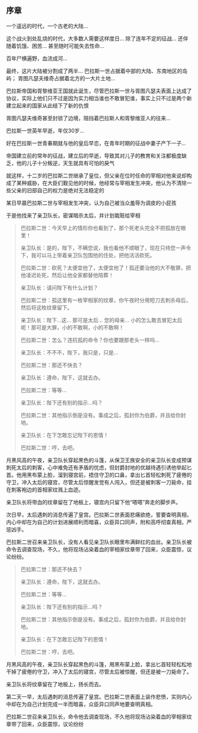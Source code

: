 ## 序章

一个遥远的时代，一个古老的大陆…

这个战火到处乱烧的时代，大多数人需要这样度日…
除了连年不定的征战… 还伴随着饥饿、困苦… 甚至随时可能失去性命…

百年尸横遍野，血流成河…

最终，这片大陆被分割成了两半…
巴拉斯一世占据着中部的大陆、东南地区的岛屿；
胥图凡瑟夫维奇占据着北方的一大片土地…

巴拉斯帝国和胥黎维亚王国就此诞生，尽管巴拉斯一世与胥图凡瑟夫表面上达成了协议，实际上他们只不过是因为实力相当谁也不敢冒犯谁，事实上只不过是两个新建立起来的国家从此结下了新的仇恨

胥图凡瑟夫维奇甚至封锁了边境，阻挡着巴拉斯人和胥黎维亚人的往来…

巴拉斯一世英年早逝，年仅30岁…

好在巴拉斯一世青春期就与他的皇后早恋，在青年时期的征战中妻子产下一子…

帝国建立前的常年的征战，建立后的早逝，导致其对儿子的教育和关注都极度缺乏，他的儿子十分叛逆，天生就具有可怕的戾气

就这样，十二岁的巴拉斯二世继承了皇位，但父亲在位时任命的宰相对他来说却构成了某种威胁，在大臣们觐见他的时候，他经常与宰相发生冲突，他认为不清除一些父亲的旧部自己的权力是绝对无法稳定的

某日早晨巴拉斯二世与宰相发生冲突，认为自己被当众羞辱为调皮的小屁孩

于是他找来了亲卫队长，密谋暗杀太后，并计划栽赃给宰相

> 巴拉斯二世：今天早上的情形你也看到了，那个死老头完全不把孤放在眼里！
>
> 亲卫队长：是的，陛下，不瞒您说，我也看他不顺眼了，现在只待您一声令下，我可以马上带着亲卫队包围他的住处，把他活活砍死。
>
> 巴拉斯二世：砍死？太便宜他了，太便宜他了！孤还要治他的大不敬罪，把他凌迟处死，然后让他全家都替他陪葬！
>
> 亲卫队长：请问陛下有什么计划？
>
> 巴拉斯二世：孤这里有一枚宰相家的纹章，你午夜时分用短刀去刺杀母后，然后将这枚纹章留下。
> 
> 亲卫队长：陛下…这… 那可是太后… 您的母亲… 小的怎么敢去冒犯太后呢！那可是大罪，小的不敢啊，小的不敢啊！
>
> 巴拉斯二世：怎么？违抗孤的命令？你也要跟那老头一样吗…
>
> 亲卫队长：不不不，陛下，我只是，只是…
>
> 巴拉斯二世：那还不快去？
>
> 亲卫队长：遵命，陛下，这就去办。
>
> 巴拉斯二世：等等…
>
> 亲卫队长：陛下还有别的指示…吗？
>
> 巴拉斯二世：其他指示倒是没有。事成之后，孤封你为伯爵，并且给你封地。
>
> 亲卫队长：在下怎敢忘记陛下的恩情！
>
> 巴拉斯二世：哼，去吧。

月黑风高的午夜，亲卫队长穿起黑色的斗篷，从保卫王族安全的亲卫队长变成预谋刺死太后的刺客，心中难免还有矛盾的忧虑，但封爵封地的优越待遇引诱他举起匕首。他用黑布蒙上脸，溜到寝宫前，捂住守卫的口鼻，拿出匕首轻松刺死了疲倦的守卫，冲入太后的寝宫，尽管太后惊醒发觉有人闯入，但还是被刺客一刀毙命，挂在刺客袍边的首相家纹溅上血迹。

亲卫队长将带血的纹章留在了地板上，寝宫内只留下他“嗒嗒”奔走的脚步声。

次日早，太后遇刺的消息传遍了皇宫。巴拉斯二世表面悲痛欲绝，誓要查明真相，内心中却在为自己的计划进展顺利而暗喜，众臣异口同声，附和高呼彻查真相，严惩凶手。

巴拉斯二世召来亲卫队长，没有人看见亲卫队长眼里布满鲜红的血丝。亲卫队长被命令去调查现场，不久，他将现场沾染着血的宰相家纹章带了回来，众臣震惊，议论纷纷。
> 巴拉斯二世：那还不快去？
>
> 亲卫队长：遵命，陛下，这就去办。
>
> 巴拉斯二世：等等…
>
> 亲卫队长：陛下还有别的指示…吗？
>
> 巴拉斯二世：其他指示倒是没有。事成之后，孤封你为伯爵，并且给你封地。
>
> 亲卫队长：在下怎敢忘记陛下的恩情！
>
> 巴拉斯二世：哼，去吧。

月黑风高的午夜，亲卫队长穿起黑色的斗篷，用黑布蒙上脸，拿出匕首轻轻松松地干掉了疲倦的守卫，冲入了太后的寝宫，尽管太后被惊醒，但还是被一刀毙命了。

亲卫队长将纹章留在了地板上，扬长而去。

第二天一早，太后遇刺的消息传遍了皇宫。巴拉斯二世表面上装作悲愤，实则内心中却在为自己计划完成一半而暗喜，众臣异口同声地要查明真相。

巴拉斯二世召来亲卫队长，命令他去调查现场，不久他将现场沾染着血的宰相家纹章带了回来，众臣震惊，议论纷纷
